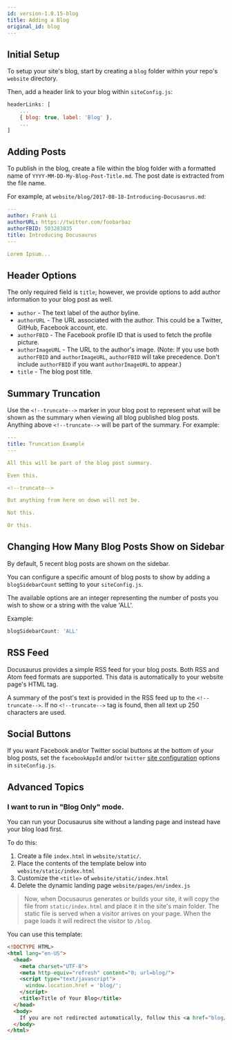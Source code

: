 ```yaml
---
id: version-1.0.15-blog
title: Adding a Blog
original_id: blog
---
```


## Initial Setup

To setup your site's blog, start by creating a `blog` folder within your repo's `website` directory.

Then, add a header link to your blog within `siteConfig.js`:

```js
headerLinks: [
    ...
    { blog: true, label: 'Blog' },
    ...
]
```

## Adding Posts

To publish in the blog, create a file within the blog folder with a formatted name of `YYYY-MM-DD-My-Blog-Post-Title.md`. The post date is extracted from the file name.

For example, at `website/blog/2017-08-18-Introducing-Docusaurus.md`:

```yml
---
author: Frank Li
authorURL: https://twitter.com/foobarbaz
authorFBID: 503283835
title: Introducing Docusaurus
---

Lorem Ipsum...
```

## Header Options

The only required field is `title`; however, we provide options to add author information to your blog post as well.

* `author` - The text label of the author byline.
* `authorURL` - The URL associated with the author. This could be a Twitter, GitHub, Facebook account, etc.
* `authorFBID` - The Facebook profile ID that is used to fetch the profile picture.
* `authorImageURL` - The URL to the author's image. (Note: If you use both `authorFBID` and `authorImageURL`, `authorFBID` will take precedence. Don't include `authorFBID` if you want `authorImageURL` to appear.)
* `title` - The blog post title.

## Summary Truncation

Use the `<!--truncate-->` marker in your blog post to represent what will be shown as the summary when viewing all blog published blog posts. Anything above `<!--truncate-->` will be part of the summary. For example:

```yaml
---
title: Truncation Example
---

All this will be part of the blog post summary.

Even this.

<!--truncate-->

But anything from here on down will not be.

Not this.

Or this.
```

## Changing How Many Blog Posts Show on Sidebar

By default, 5 recent blog posts are shown on the sidebar.

You can configure a specific amount of blog posts to show by adding a `blogSidebarCount` setting to your `siteConfig.js`.

The available options are an integer representing the number of posts you wish to show or a string with the value 'ALL'.

Example:

```js
blogSidebarCount: 'ALL'
```

## RSS Feed

Docusaurus provides a simple RSS feed for your blog posts. Both RSS and Atom feed formats are supported. This data is automatically to your website page's HTML <HEAD> tag.

A summary of the post's text is provided in the RSS feed up to the `<!--truncate-->`. If no `<!--truncate-->` tag is found, then all text up 250 characters are used.

## Social Buttons

If you want Facebook and/or Twitter social buttons at the bottom of your blog posts, set the `facebookAppId` and/or `twitter` [site configuration](api-site-config.md) options in `siteConfig.js`.

## Advanced Topics

### I want to run in "Blog Only" mode.

You can run your Docusaurus site without a landing page and instead have your blog load first.

To do this:

1. Create a file `index.html` in `website/static/`.
1. Place the contents of the template below into `website/static/index.html`
1. Customize the `<title>` of `website/static/index.html`
1. Delete the dynamic landing page `website/pages/en/index.js`

> Now, when Docusaurus generates or builds your site, it will copy the file from `static/index.html` and place it in the site's main folder. The static file is served when a visitor arrives on your page. When the page loads it will redirect the visitor to `/blog`.

You can use this template:

```html
<!DOCTYPE HTML>
<html lang="en-US">
  <head>
    <meta charset="UTF-8">
    <meta http-equiv="refresh" content="0; url=blog/">
    <script type="text/javascript">
      window.location.href = 'blog/';
    </script>
    <title>Title of Your Blog</title>
  </head>
  <body>
    If you are not redirected automatically, follow this <a href="blog/">link</a>.
  </body>
</html>
```
